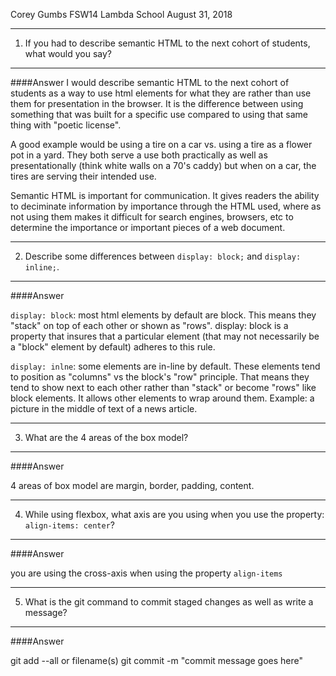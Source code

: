 
Corey Gumbs FSW14 Lambda School August 31, 2018

---

1. If you had to describe semantic HTML to the next cohort of students, what would you say?

---

####Answer 
I would describe semantic HTML to the next cohort of students as a way to use html elements for what they are rather than use them for presentation in the browser. It is the difference between using something that was built for a specific use compared to using that same thing with "poetic license". 

A good example would be using a tire on a car vs. using a tire as a flower pot in a yard.  They both serve a use both practically as well as presentationally (think white walls on a 70's caddy) but when on a car, the tires are serving their intended use. 

Semantic HTML is important for communication. It gives readers the ability to deciminate information by importance through the HTML used, where as not using them makes it difficult for search engines, browsers, etc to determine the importance or important pieces of a web document. 

---

2. Describe some differences between ```display: block;``` and ```display: inline;```.

---

####Answer

```display: block```:  most html elements by default are block. This means they "stack" on top of each other or shown as "rows". display: block is a property that insures that a particular element (that may not necessarily be a "block" element by default) adheres to this rule.

```display: inlne```: some elements are in-line by default. These elements tend to position as "columns" vs the block's "row" principle. That means they tend to show next to each other rather than "stack" or become "rows" like block elements. It allows other elements to  wrap around them. Example: a picture in the middle of text of a news article.

---

3. What are the 4 areas of the box model?

---
####Answer

4 areas of box model are margin, border, padding, content.

--- 

4. While using flexbox, what axis are you using when you use the property: ```align-items: center```?
---
####Answer

you are using the cross-axis when using the property ```align-items```

---

5. What is the git command to commit staged changes as well as write a message? 

--- 
####Answer

git add --all or filename(s)
git commit -m "commit message goes here"
